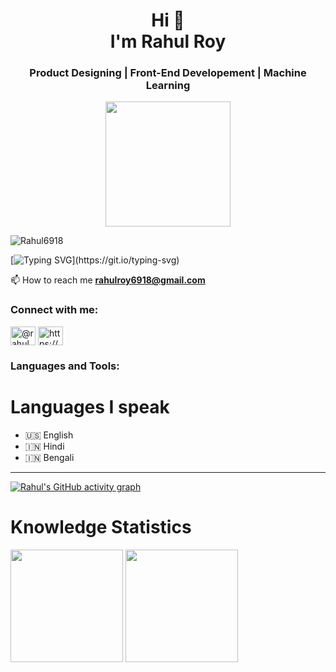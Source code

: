 <h1 align="center">Hi 👋 <br> I'm Rahul Roy</h1>
<h3 align="center">Product Designing | Front-End Developement | Machine Learning</h3>

<p align="center"> <img src="https://raw.githubusercontent.com/Rick-mad-lab/Rick-mad-lab/f0993423ef8e286609b28ce76622432811bf1c96/working-with-laptop-1751979-0.svg" height="200px"></p>

<p align="left"> <img src="https://komarev.com/ghpvc/?username=Rahul6918&label=Profile%20views&color=0e75b6&style=flat" alt="Rahul6918" /> </p>

[![Typing SVG](https://readme-typing-svg.herokuapp.com?color=A3F600&background=FFFFFF00&lines=Love+to+Contribute+in+Open+Source;ML+Enthusiast;Enthusiastic+in+Front+End+Development;Love+to+design+UI+UX;)](https://git.io/typing-svg)

 📫 How to reach me **rahulroy6918@gmail.com**

<h3 align="left">Connect with me:</h3>
<p align="left">
<a href="https://twitter.com/@rahul_roy2307" target="blank"><img align="center" src="https://raw.githubusercontent.com/rahuldkjain/github-profile-readme-generator/master/src/images/icons/Social/twitter.svg" alt="@rahul_roy2307" height="30" width="40" /></a>
<a href="https://linkedin.com/in/rahulroy6918/" target="blank"><img align="center" src="https://raw.githubusercontent.com/rahuldkjain/github-profile-readme-generator/master/src/images/icons/Social/linked-in-alt.svg" alt="https://www.linkedin.com/in/rahulroy6918/" height="30" width="40" /></a>


<h3 align="left">Languages and Tools:</h3>


</p>

<h1>Languages I speak</h1>
  
- 🇺🇸 English
- 🇮🇳 Hindi
- 🇮🇳 Bengali
<hr>

[![Rahul's GitHub activity graph](https://activity-graph.herokuapp.com/graph?username=Rahul6918&theme=github)](https://git.io/Rahul6918)
<br />

<h1>Knowledge Statistics</h1>
  <img height="180em"   align="center" src="https://github-readme-stats.vercel.app/api?username=Rahul6918&show_icons=true&theme=github&include_all_commits=true&count_private=true"/>
  <img height="180em"  align="center" src="https://github-readme-stats.vercel.app/api/top-langs/?username=Rahul6918&&layout=compact&hide=shell&theme=github"/> 
</div>
 <br>

